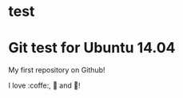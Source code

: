 # test
Git test for Ubuntu 14.04
============================
My first repository on Github!

I love :coffe:, :pizza: and :girl:!
